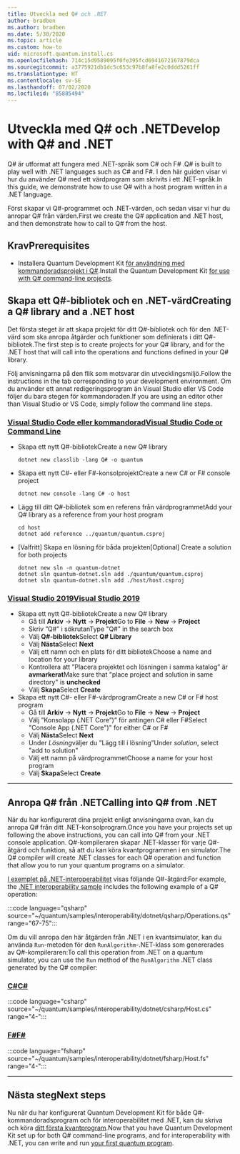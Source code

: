 ```yaml
---
title: Utveckla med Q# och .NET
author: bradben
ms.author: bradben
ms.date: 5/30/2020
ms.topic: article
ms.custom: how-to
uid: microsoft.quantum.install.cs
ms.openlocfilehash: 714c15d9589095f0fe395fcd6941672167879dca
ms.sourcegitcommit: a3775921db1dc5c653c97b8fa8fe2c0ddd5261ff
ms.translationtype: HT
ms.contentlocale: sv-SE
ms.lasthandoff: 07/02/2020
ms.locfileid: "85885494"
---
```

# <a name="develop-with-q-and-net"></a><span data-ttu-id="1c9c7-102">Utveckla med Q# och .NET</span><span class="sxs-lookup"><span data-stu-id="1c9c7-102">Develop with Q# and .NET</span></span>

<span data-ttu-id="1c9c7-103">Q# är utformat att fungera med .NET-språk som C# och F# .</span><span class="sxs-lookup"><span data-stu-id="1c9c7-103">Q# is built to play well with .NET languages such as C# and F#.</span></span>
<span data-ttu-id="1c9c7-104">I den här guiden visar vi hur du använder Q# med ett värdprogram som skrivits i ett .NET-språk.</span><span class="sxs-lookup"><span data-stu-id="1c9c7-104">In this guide, we demonstrate how to use Q# with a host program written in a .NET language.</span></span>

<span data-ttu-id="1c9c7-105">Först skapar vi Q#-programmet och .NET-värden, och sedan visar vi hur du anropar Q# från värden.</span><span class="sxs-lookup"><span data-stu-id="1c9c7-105">First we create the Q# application and .NET host, and then demonstrate how to call to Q# from the host.</span></span>

## <a name="prerequisites"></a><span data-ttu-id="1c9c7-106">Krav</span><span class="sxs-lookup"><span data-stu-id="1c9c7-106">Prerequisites</span></span>

- <span data-ttu-id="1c9c7-107">Installera Quantum Development Kit [för användning med kommandoradsprojekt i Q#](xref:microsoft.quantum.install.standalone).</span><span class="sxs-lookup"><span data-stu-id="1c9c7-107">Install the Quantum Development Kit [for use with Q# command-line projects](xref:microsoft.quantum.install.standalone).</span></span>

## <a name="creating-a-q-library-and-a-net-host"></a><span data-ttu-id="1c9c7-108">Skapa ett Q#-bibliotek och en .NET-värd</span><span class="sxs-lookup"><span data-stu-id="1c9c7-108">Creating a Q# library and a .NET host</span></span>

<span data-ttu-id="1c9c7-109">Det första steget är att skapa projekt för ditt Q#-bibliotek och för den .NET-värd som ska anropa åtgärder och funktioner som definierats i ditt Q#-bibliotek.</span><span class="sxs-lookup"><span data-stu-id="1c9c7-109">The first step is to create projects for your Q# library, and for the .NET host that will call into the operations and functions defined in your Q# library.</span></span>

<span data-ttu-id="1c9c7-110">Följ anvisningarna på den flik som motsvarar din utvecklingsmiljö.</span><span class="sxs-lookup"><span data-stu-id="1c9c7-110">Follow the instructions in the tab corresponding to your development environment.</span></span>
<span data-ttu-id="1c9c7-111">Om du använder ett annat redigeringsprogram än Visual Studio eller VS Code följer du bara stegen för kommandoraden.</span><span class="sxs-lookup"><span data-stu-id="1c9c7-111">If you are using an editor other than Visual Studio or VS Code, simply follow the command line steps.</span></span>

### <a name="visual-studio-code-or-command-line"></a>[<span data-ttu-id="1c9c7-112">Visual Studio Code eller kommandorad</span><span class="sxs-lookup"><span data-stu-id="1c9c7-112">Visual Studio Code or Command Line</span></span>](#tab/tabid-cmdline)

- <span data-ttu-id="1c9c7-113">Skapa ett nytt Q#-bibliotek</span><span class="sxs-lookup"><span data-stu-id="1c9c7-113">Create a new Q# library</span></span>

  ```dotnetcli
  dotnet new classlib -lang Q# -o quantum
  ```

- <span data-ttu-id="1c9c7-114">Skapa ett nytt C#- eller F#-konsolprojekt</span><span class="sxs-lookup"><span data-stu-id="1c9c7-114">Create a new C# or F# console project</span></span>

  ```dotnetcli
  dotnet new console -lang C# -o host  
  ```

- <span data-ttu-id="1c9c7-115">Lägg till ditt Q#-bibliotek som en referens från värdprogrammet</span><span class="sxs-lookup"><span data-stu-id="1c9c7-115">Add your Q# library as a reference from your host program</span></span>

  ```dotnetcli
  cd host
  dotnet add reference ../quantum/quantum.csproj
  ```

- <span data-ttu-id="1c9c7-116">[Valfritt] Skapa en lösning för båda projekten</span><span class="sxs-lookup"><span data-stu-id="1c9c7-116">[Optional] Create a solution for both projects</span></span>

  ```dotnetcli
  dotnet new sln -n quantum-dotnet
  dotnet sln quantum-dotnet.sln add ./quantum/quantum.csproj
  dotnet sln quantum-dotnet.sln add ./host/host.csproj
  ```

### <a name="visual-studio-2019"></a>[<span data-ttu-id="1c9c7-117">Visual Studio 2019</span><span class="sxs-lookup"><span data-stu-id="1c9c7-117">Visual Studio 2019</span></span>](#tab/tabid-vs2019)

- <span data-ttu-id="1c9c7-118">Skapa ett nytt Q#-bibliotek</span><span class="sxs-lookup"><span data-stu-id="1c9c7-118">Create a new Q# library</span></span>
  - <span data-ttu-id="1c9c7-119">Gå till **Arkiv** -> **Nytt** -> **Projekt**</span><span class="sxs-lookup"><span data-stu-id="1c9c7-119">Go to **File** -> **New** -> **Project**</span></span>
  - <span data-ttu-id="1c9c7-120">Skriv ”Q#” i sökrutan</span><span class="sxs-lookup"><span data-stu-id="1c9c7-120">Type "Q#" in the search box</span></span>
  - <span data-ttu-id="1c9c7-121">Välj **Q#-bibliotek**</span><span class="sxs-lookup"><span data-stu-id="1c9c7-121">Select **Q# Library**</span></span>
  - <span data-ttu-id="1c9c7-122">Välj **Nästa**</span><span class="sxs-lookup"><span data-stu-id="1c9c7-122">Select **Next**</span></span>
  - <span data-ttu-id="1c9c7-123">Välj ett namn och en plats för ditt bibliotek</span><span class="sxs-lookup"><span data-stu-id="1c9c7-123">Choose a name and location for your library</span></span>
  - <span data-ttu-id="1c9c7-124">Kontrollera att ”Placera projektet och lösningen i samma katalog” är **avmarkerat**</span><span class="sxs-lookup"><span data-stu-id="1c9c7-124">Make sure that "place project and solution in same directory" is **unchecked**</span></span>
  - <span data-ttu-id="1c9c7-125">Välj **Skapa**</span><span class="sxs-lookup"><span data-stu-id="1c9c7-125">Select **Create**</span></span>
- <span data-ttu-id="1c9c7-126">Skapa ett nytt C#- eller F#-värdprogram</span><span class="sxs-lookup"><span data-stu-id="1c9c7-126">Create a new C# or F# host program</span></span>
  - <span data-ttu-id="1c9c7-127">Gå till **Arkiv** → **Nytt** → **Projekt**</span><span class="sxs-lookup"><span data-stu-id="1c9c7-127">Go to **File** → **New** → **Project**</span></span>
  - <span data-ttu-id="1c9c7-128">Välj ”Konsolapp (.NET Core”)” för antingen C# eller F#</span><span class="sxs-lookup"><span data-stu-id="1c9c7-128">Select "Console App (.NET Core")" for either C# or F#</span></span>
  - <span data-ttu-id="1c9c7-129">Välj **Nästa**</span><span class="sxs-lookup"><span data-stu-id="1c9c7-129">Select **Next**</span></span>
  - <span data-ttu-id="1c9c7-130">Under *Lösning*väljer du ”Lägg till i lösning”</span><span class="sxs-lookup"><span data-stu-id="1c9c7-130">Under *solution*, select "add to solution"</span></span>
  - <span data-ttu-id="1c9c7-131">Välj ett namn på värdprogrammet</span><span class="sxs-lookup"><span data-stu-id="1c9c7-131">Choose a name for your host program</span></span>
  - <span data-ttu-id="1c9c7-132">Välj **Skapa**</span><span class="sxs-lookup"><span data-stu-id="1c9c7-132">Select **Create**</span></span>

***

## <a name="calling-into-q-from-net"></a><span data-ttu-id="1c9c7-133">Anropa Q# från .NET</span><span class="sxs-lookup"><span data-stu-id="1c9c7-133">Calling into Q# from .NET</span></span>

<span data-ttu-id="1c9c7-134">När du har konfigurerat dina projekt enligt anvisningarna ovan, kan du anropa Q# från ditt .NET-konsolprogram.</span><span class="sxs-lookup"><span data-stu-id="1c9c7-134">Once you have your projects set up following the above instructions, you can call into Q# from your .NET console application.</span></span>
<span data-ttu-id="1c9c7-135">Q#-kompileraren skapar .NET-klasser för varje Q#-åtgärd och funktion, så att du kan köra kvantprogrammen i en simulator.</span><span class="sxs-lookup"><span data-stu-id="1c9c7-135">The Q# compiler will create .NET classes for each Q# operation and function that allow you to run your quantum programs on a simulator.</span></span>

<span data-ttu-id="1c9c7-136">[I exemplet på .NET-interoperabilitet](https://github.com/microsoft/Quantum/tree/master/samples/interoperability/dotnet) visas följande Q#-åtgärd:</span><span class="sxs-lookup"><span data-stu-id="1c9c7-136">For example, the [.NET interoperability sample](https://github.com/microsoft/Quantum/tree/master/samples/interoperability/dotnet) includes the following example of a Q# operation:</span></span>

:::code language="qsharp" source="~/quantum/samples/interoperability/dotnet/qsharp/Operations.qs" range="67-75":::

<span data-ttu-id="1c9c7-137">Om du vill anropa den här åtgärden från .NET i en kvantsimulator, kan du använda `Run`-metoden för den `RunAlgorithm`-.NET-klass som genererades av Q#-kompileraren:</span><span class="sxs-lookup"><span data-stu-id="1c9c7-137">To call this operation from .NET on a quantum simulator, you can use the `Run` method of the `RunAlgorithm` .NET class generated by the Q# compiler:</span></span>

### <a name="c"></a>[<span data-ttu-id="1c9c7-138">C#</span><span class="sxs-lookup"><span data-stu-id="1c9c7-138">C#</span></span>](#tab/tabid-csharp)

:::code language="csharp" source="~/quantum/samples/interoperability/dotnet/csharp/Host.cs" range="4-":::

### <a name="f"></a>[<span data-ttu-id="1c9c7-139">F#</span><span class="sxs-lookup"><span data-stu-id="1c9c7-139">F#</span></span>](#tab/tabid-fsharp)

:::code language="fsharp" source="~/quantum/samples/interoperability/dotnet/fsharp/Host.fs" range="4-":::

***
    
## <a name="next-steps"></a><span data-ttu-id="1c9c7-140">Nästa steg</span><span class="sxs-lookup"><span data-stu-id="1c9c7-140">Next steps</span></span>

<span data-ttu-id="1c9c7-141">Nu när du har konfigurerat Quantum Development Kit för både Q#-kommandoradsprogram och för interoperabilitet med .NET, kan du skriva och köra [ditt första kvantprogram](xref:microsoft.quantum.quickstarts.qrng).</span><span class="sxs-lookup"><span data-stu-id="1c9c7-141">Now that you have Quantum Development Kit set up for both Q# command-line programs, and for interoperability with .NET, you can write and run [your first quantum program](xref:microsoft.quantum.quickstarts.qrng).</span></span>
